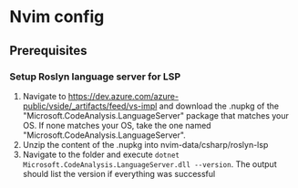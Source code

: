 # Nvim config

## Prerequisites

### Setup Roslyn language server for LSP

1. Navigate to https://dev.azure.com/azure-public/vside/_artifacts/feed/vs-impl and download the .nupkg of the "Microsoft.CodeAnalysis.LanguageServer" package that matches your OS.
If none matches your OS, take the one named "Microsoft.CodeAnalysis.LanguageServer".
2. Unzip the content of the .nupkg into nvim-data/csharp/roslyn-lsp
3. Navigate to the folder and execute `dotnet Microsoft.CodeAnalysis.LanguageServer.dll --version`. The output should list the version if everything was successful
